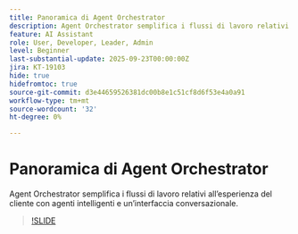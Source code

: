 ```yaml
---
title: Panoramica di Agent Orchestrator
description: Agent Orchestrator semplifica i flussi di lavoro relativi all’esperienza del cliente con agenti intelligenti e un’interfaccia conversazionale.
feature: AI Assistant
role: User, Developer, Leader, Admin
level: Beginner
last-substantial-update: 2025-09-23T00:00:00Z
jira: KT-19103
hide: true
hidefromtoc: true
source-git-commit: d3e44659526381dc00b8e1c51cf8d6f53e4a0a91
workflow-type: tm+mt
source-wordcount: '32'
ht-degree: 0%

---
```


# Panoramica di Agent Orchestrator

Agent Orchestrator semplifica i flussi di lavoro relativi all’esperienza del cliente con agenti intelligenti e un’interfaccia conversazionale.

<!-- For more information, see the [AI Assistant UI guide](https://experienceleague.adobe.com/it/docs/experience-platform/ai-assistant/ui-guide#use-discoverability).-->

>[!SLIDE](agent-orchestrator-overview)
